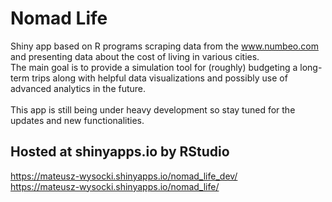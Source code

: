 # Nomad Life
Shiny app based on R programs scraping data from the www.numbeo.com and presenting data about the cost of living in various cities.
<br>The main goal is to provide a simulation tool for (roughly) budgeting a long-term trips along with helpful data visualizations and possibly use of advanced analytics in the future.  
<br>This app is still being under heavy development so stay tuned for the updates and new functionalities.
## Hosted at shinyapps.io by RStudio
https://mateusz-wysocki.shinyapps.io/nomad_life_dev/
<br>https://mateusz-wysocki.shinyapps.io/nomad_life/
